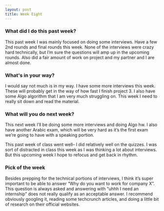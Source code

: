 ```yaml
---
layout: post
title: Week Eight
---
```

### What did I do this past week?
This past week I was mainly focused on doing some interviews. Have a few 2nd rounds and final rounds this week. None of the interviews were crazy hard technically, but I’m sure the questions will amp up in the upcoming rounds. Also did a fair amount of work on project and my partner and I are almost done. 

### What's in your way?
I would say not much is in my way. I have some more interviews this week. These will probably get in the way of how fast I finish project 3. I also have some Algo algorithm that I am very much struggling on. This week I need to really sit down and read the material.

### What will you do next week?
This next week I’ll be doing some more interviews and doing Algo hw. I also have another Arabic exam, which will be very hard as it’s the first exam we’re going to have with a speaking portion.

This past week of class went well– I did relatively well on the quizzes. I was sort of distracted in class this week as I was thinking a lot about interviews. But this upcoming week I hope to refocus and get back in rhythm. 

### Pick of the week
Besides prepping for the technical portions of interviews, I think it’s super important to be able to answer “Why do you want to work for company X”. This question is always asked and answering with “uhhh I need an internship” does not really qualify as an acceptable answer. I recommend obviously googling it, reading some techcrunch articles, and doing a little bit of research on their official websites.

